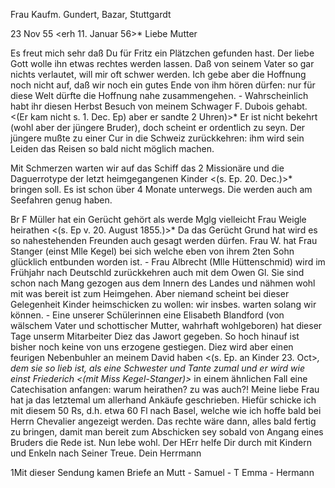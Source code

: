 Frau Kaufm. Gundert, Bazar, Stuttgardt

 23 Nov 55
 <erh 11. Januar 56>*
Liebe Mutter

Es freut mich sehr daß Du für Fritz ein Plätzchen gefunden hast. Der liebe Gott wolle ihn etwas rechtes werden lassen. Daß von seinem Vater so gar nichts verlautet, will mir oft schwer werden. Ich gebe aber die Hoffnung noch nicht auf, daß wir noch ein gutes Ende von ihm hören dürfen: nur für diese Welt dürfte die Hoffnung nahe zusammengehen. - Wahrscheinlich habt ihr diesen Herbst Besuch von meinem Schwager F. Dubois gehabt. <(Er kam nicht s. 1. Dec. Ep) aber er sandte 2 Uhren)>* Er ist nicht bekehrt (wohl aber der jüngere Bruder), doch scheint er ordentlich zu seyn. Der jüngere mußte zu einer Cur in die Schweiz zurückkehren: ihm wird sein Leiden das Reisen so bald nicht möglich machen.

Mit Schmerzen warten wir auf das Schiff das 2 Missionäre und die Daguerrotype der letzt heimgegangenen Kinder <(s. Ep. 20. Dec.)>* bringen soll. Es ist schon über 4 Monate unterwegs. Die werden auch am Seefahren genug haben.

Br F Müller hat ein Gerücht gehört als werde Mglg vielleicht Frau Weigle heirathen <(s. Ep v. 20. August 1855.)>* Da das Gerücht Grund hat wird es so nahestehenden Freunden auch gesagt werden dürfen. Frau W. hat Frau Stanger (einst Mlle Kegel) bei sich welche eben von ihrem 2ten Sohn glücklich entbunden worden ist. - Frau Albrecht (Mlle Hüttenschmid) wird im Frühjahr nach Deutschld zurückkehren auch mit dem Owen Gl. Sie sind schon nach Mang gezogen aus dem Innern des Landes und nähmen wohl mit was bereit ist zum Heimgehen. Aber niemand scheint bei dieser Gelegenheit Kinder heimschicken zu wollen: wir insbes. warten solang wir können. - Eine unserer Schülerinnen eine Elisabeth Blandford (von wälschem Vater und schottischer Mutter, wahrhaft wohlgeboren) hat dieser Tage unserm Mitarbeiter Diez das Jawort gegeben. So hoch hinauf ist bisher noch keine von uns erzogene gestiegen. Diez wird aber einen feurigen Nebenbuhler an meinem David haben <(s. Ep. an Kinder 23. Oct>*, dem sie so lieb ist, als eine Schwester und Tante zumal und er wird wie einst Friederich <(mit Miss Kegel-Stanger)>* in einem ähnlichen Fall eine Catechisation anfangen: warum heirathen? zu was auch?! 
Meine liebe Frau hat ja das letztemal um allerhand Ankäufe geschrieben. Hiefür schicke ich mit diesem 50 Rs, d.h. etwa 60 Fl nach Basel, welche wie ich hoffe bald bei Herrn Chevalier angezeigt werden. Das rechte wäre dann, alles bald fertig zu bringen, damit man bereit zum Abschicken sey sobald von Angang eines Bruders die Rede ist. Nun lebe wohl. Der HErr helfe Dir durch mit Kindern und Enkeln nach Seiner Treue.
 Dein Herrmann

1Mit dieser Sendung kamen Briefe an Mutt - Samuel - T Emma - Hermann 
